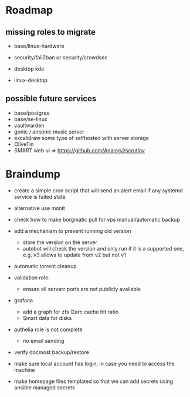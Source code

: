# Roadmap

## missing roles to migrate
* base/linux-hardware 
* security/fail2ban or security/crowdsec

* desktop kde
* linux-desktop


## possible future services

* base/postgres
* base/se-linux
* vaultwarden
* gonic / airsonic music server
* excalidraw some type of selfhosted with server storage
* OliveTin
* SMART web ui => https://github.com/AnalogJ/scrutiny

# Braindump

* create a simple cron script that will send an alert email if any systemd service is failed state
* alternative use monit
* check how to make borgmatic pull for vps manual/automatic backup
* add a mechanism to prevent running old version
    * store the version on the server
    * autobot will check the version and only run if it is a supported one, e.g. v3 allows to update from v2 but not v1

* automatic torrent cleanup
* validation role:
    * ensure all servarr ports are not publicly available

* grafana
    * add a graph for zfs l2arc cache hit ratio
    * Smart data for disks

* authelia role is not complete
    * no email sending

* verify docmost backup/restore
* make sure local account has login, in case you need to access the machine
* make homepage files templated so that we can add secrets using ansible managed secrets


